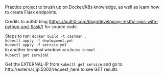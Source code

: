 Practice project to brush up on Docker/K8s knowledge, as well as learn how to create Flask endpoints.

Credits to auth0 blog (https://auth0.com/blog/developing-restful-apis-with-python-and-flask/) for source code.

Steps to run:
`docker build -t cashman .`\
`kubectl apply -f deployment.yml`\
`kubectl apply -f service.yml`\
In another terminal window: `minikube tunnel`\
`kubectl get service`\

Get the EXTERNAL-IP from `kubectl get service` and go to http://external_ip:5000/request_here to see GET results
